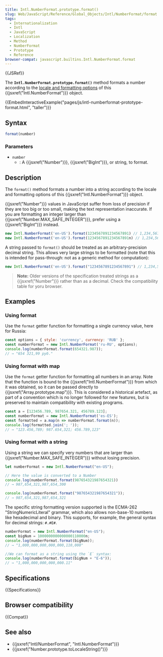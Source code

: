 ```yaml
---
title: Intl.NumberFormat.prototype.format()
slug: Web/JavaScript/Reference/Global_Objects/Intl/NumberFormat/format
tags:
  - Internationalization
  - Intl
  - JavaScript
  - Localization
  - Method
  - NumberFormat
  - Prototype
  - Reference
browser-compat: javascript.builtins.Intl.NumberFormat.format
---
```

{{JSRef}}

The **`Intl.NumberFormat.prototype.format()`** method formats a number according to the [locale and formatting options](/en-US/docs/Web/JavaScript/Reference/Global_Objects/Intl/NumberFormat/NumberFormat#parameters) of this {{jsxref("Intl.NumberFormat")}} object.

{{EmbedInteractiveExample("pages/js/intl-numberformat-prototype-format.html", "taller")}}

<!-- The source for this interactive example is stored in a GitHub repository. If you'd like to contribute to the interactive examples project, please clone https://github.com/mdn/interactive-examples and send us a pull request. -->

## Syntax

```js
format(number)
```

### Parameters

- `number`
  - : A {{jsxref("Number")}}, {{jsxref("BigInt")}}, or string, to format.

## Description

The `format()` method formats a number into a string according to the locale and formatting options of this {{jsxref("Intl.NumberFormat")}} object.

{{jsxref("Number")}} values in JavaScript suffer from loss of precision if they are too big or too small, making the text representation inaccurate.
If you are formatting an integer larger than {{jsxref("Number.MAX_SAFE_INTEGER")}}, prefer using a {{jsxref("BigInt")}} instead.

```js
new Intl.NumberFormat('en-US').format(1234567891234567891) // 1,234,567,891,234,568,000
new Intl.NumberFormat('en-US').format(1234567891234567891n) // 1,234,567,891,234,567,891
```

A string passed to `format()` should be treated as an arbitrary-precision decimal string.
This allows very large strings to be formatted (note that this is intended for pass-through: not as a generic method for computation):

```js
new Intl.NumberFormat('en-US').format("1234567891234567891") // 1,234,567,891,234,567,891
```

> **Note:** Older versions of the specification treated strings as a {{jsxref("Number")}} rather than as a decimal.
> Check the compatibility table for yoru browser.

## Examples

### Using format

Use the `format` getter function for formatting a single currency value,
here for Russia:

```js
const options = { style: 'currency', currency: 'RUB' };
const numberFormat = new Intl.NumberFormat('ru-RU', options);
console.log(numberFormat.format(654321.987));
// → "654 321,99 руб."
```

### Using format with map

Use the `format` getter function for formatting all numbers in an array.
Note that the function is bound to the {{jsxref("Intl.NumberFormat")}} from which it was obtained, so it can be passed directly to {{jsxref("Array.prototype.map")}}. This is considered a historical artefact, as part of a convention which is no longer followed for new features, but is preserved to maintain compatibility with existing programs.

```js
const a = [123456.789, 987654.321, 456789.123];
const numberFormat = new Intl.NumberFormat('es-ES');
const formatted = a.map(n => numberFormat.format(n));
console.log(formatted.join('; '));
// → "123.456,789; 987.654,321; 456.789,123"
```

### Using format with a string

Using a string we can specify very numbers that are larger than {{jsxref("Number.MAX_SAFE_INTEGER")}} without losing precision.

```js
let numberFormat = new Intl.NumberFormat("en-US");

// Here the value is converted to a Number
console.log(numberFormat.format(987654321987654321))
// → 987,654,321,987,654,300

console.log(numberFormat.format("987654321987654321"));
// → 987,654,321,987,654,321
```

The specific string formatting version supported is the ECMA-262 "StringNumericLiteral" grammar, which also allows non-base-10 numbers like hexadecimal and binary.
This supports, for example, the general syntax for decimal strings: `#.#E#`.

```js
numberFormat = new Intl.NumberFormat("en-US");
const bigNum = 1000000000000000110000n;
console.log(numberFormat.format(bigNum));
// → "1,000,000,000,000,000,110,000"

//We can format as a string using the `E` syntax:
console.log(numberFormat.format(bigNum + "E-6"));
// → "1,000,000,000,000,000.11"
```



## Specifications

{{Specifications}}

## Browser compatibility

{{Compat}}

## See also

- {{jsxref("Intl/NumberFormat", "Intl.NumberFormat")}}
- {{jsxref("Number.prototype.toLocaleString()")}}
